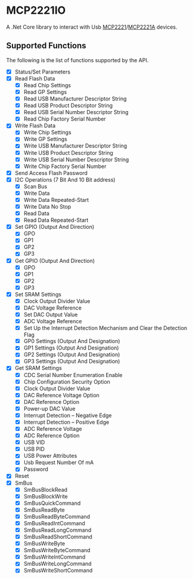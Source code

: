 # MCP2221IO

A .Net Core library to interact with Usb [MCP2221](https://www.microchip.com/wwwproducts/en/MCP2221)/[MCP2221A](https://www.microchip.com/wwwproducts/en/MCP2221A) devices.

## Supported Functions

The following is the list of functions supported by the API.

- [x] Status/Set Parameters
- [x] Read Flash Data
  - [x] Read Chip Settings
  - [x] Read GP Settings
  - [x] Read USB Manufacturer Descriptor String
  - [x] Read USB Product Descriptor String
  - [x] Read USB Serial Number Descriptor String
  - [x] Read Chip Factory Serial Number
- [x] Write Flash Data
  - [x] Write Chip Settings
  - [x] Write GP Settings
  - [x] Write USB Manufacturer Descriptor String
  - [x] Write USB Product Descriptor String
  - [x] Write USB Serial Number Descriptor String
  - [x] Write Chip Factory Serial Number
- [x] Send Access Flash Password
- [x] I2C Operations (7 Bit And 10 Bit address)
  - [x] Scan Bus
  - [x] Write Data
  - [x] Write Data Repeated-Start
  - [x] Write Data No Stop
  - [x] Read Data
  - [x] Read Data Repeated-Start
- [x] Set GPIO (Output And Direction)
  - [x] GPO
  - [x] GP1
  - [x] GP2
  - [x] GP3
- [x] Get GPIO (Output And Direction)
  - [x] GPO
  - [x] GP1
  - [x] GP2
  - [x] GP3
- [x] Set SRAM Settings
  - [x] Clock Output Divider Value
  - [x] DAC Voltage Reference
  - [x] Set DAC Output Value
  - [x] ADC Voltage Reference
  - [x] Set Up the Interrupt Detection Mechanism and Clear the Detection Flag
  - [x] GP0 Settings (Output And Designation)
  - [x] GP1 Settings (Output And Designation)
  - [x] GP2 Settings (Output And Designation)
  - [x] GP3 Settings (Output And Designation)
- [x] Get SRAM Settings
  - [x] CDC Serial Number Enumeration Enable
  - [x] Chip Configuration Security Option
  - [x] Clock Output Divider Value
  - [x] DAC Reference Voltage Option
  - [x] DAC Reference Option
  - [x] Power-up DAC Value
  - [x] Interrupt Detection – Negative Edge
  - [x] Interrupt Detection – Positive Edge
  - [x] ADC Reference Voltage
  - [x] ADC Reference Option
  - [x] USB VID
  - [x] USB PID
  - [x] USB Power Attributes
  - [x] Usb Request Number Of mA
  - [x] Password
- [x] Reset
- [x] SmBus
  - [x] SmBusBlockRead
  - [x] SmBusBlockWrite
  - [x] SmBusQuickCommand
  - [x] SmBusReadByte
  - [x] SmBusReadByteCommand
  - [x] SmBusReadIntCommand
  - [x] SmBusReadLongCommand
  - [x] SmBusReadShortCommand
  - [x] SmBusWriteByte
  - [x] SmBusWriteByteCommand
  - [x] SmBusWriteIntCommand
  - [x] SmBusWriteLongCommand
  - [x] SmBusWriteShortCommand
